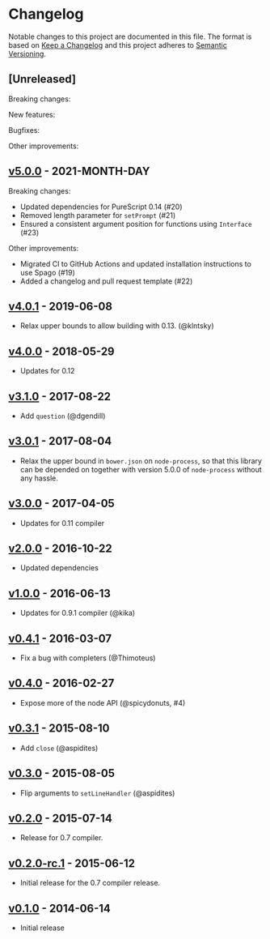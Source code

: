 # Changelog

Notable changes to this project are documented in this file. The format is based on [Keep a Changelog](https://keepachangelog.com/en/1.0.0/) and this project adheres to [Semantic Versioning](https://semver.org/spec/v2.0.0.html).

## [Unreleased]

Breaking changes:

New features:

Bugfixes:

Other improvements:

## [v5.0.0](https://github.com/purescript-node/purescript-node-readline/releases/tag/v5.0.0) - 2021-MONTH-DAY

Breaking changes:
  - Updated dependencies for PureScript 0.14 (#20)
  - Removed length parameter for `setPrompt` (#21)
  - Ensured a consistent argument position for functions using `Interface` (#23)

Other improvements:
  - Migrated CI to GitHub Actions and updated installation instructions to use Spago (#19)
  - Added a changelog and pull request template (#22)

## [v4.0.1](https://github.com/purescript-node/purescript-node-readline/releases/tag/v4.0.1) - 2019-06-08

- Relax upper bounds to allow building with 0.13. (@klntsky)

## [v4.0.0](https://github.com/purescript-node/purescript-node-readline/releases/tag/v4.0.0) - 2018-05-29

- Updates for 0.12

## [v3.1.0](https://github.com/purescript-node/purescript-node-readline/releases/tag/v3.1.0) - 2017-08-22

- Add `question` (@dgendill)

## [v3.0.1](https://github.com/purescript-node/purescript-node-readline/releases/tag/v3.0.1) - 2017-08-04

- Relax the upper bound in `bower.json` on `node-process`, so that this library can be depended on together with version 5.0.0 of `node-process` without any hassle.

## [v3.0.0](https://github.com/purescript-node/purescript-node-readline/releases/tag/v3.0.0) - 2017-04-05

- Updates for 0.11 compiler

## [v2.0.0](https://github.com/purescript-node/purescript-node-readline/releases/tag/v2.0.0) - 2016-10-22

- Updated dependencies

## [v1.0.0](https://github.com/purescript-node/purescript-node-readline/releases/tag/v1.0.0) - 2016-06-13

- Updates for 0.9.1 compiler (@kika)

## [v0.4.1](https://github.com/purescript-node/purescript-node-readline/releases/tag/v0.4.1) - 2016-03-07

- Fix a bug with completers (@Thimoteus)

## [v0.4.0](https://github.com/purescript-node/purescript-node-readline/releases/tag/v0.4.0) - 2016-02-27

- Expose more of the node API (@spicydonuts, #4)

## [v0.3.1](https://github.com/purescript-node/purescript-node-readline/releases/tag/v0.3.1) - 2015-08-10

- Add `close` (@aspidites)

## [v0.3.0](https://github.com/purescript-node/purescript-node-readline/releases/tag/v0.3.0) - 2015-08-05

- Flip arguments to `setLineHandler` (@aspidites)

## [v0.2.0](https://github.com/purescript-node/purescript-node-readline/releases/tag/v0.2.0) - 2015-07-14

- Release for 0.7 compiler.

## [v0.2.0-rc.1](https://github.com/purescript-node/purescript-node-readline/releases/tag/v0.2.0-rc.1) - 2015-06-12

- Initial release for the 0.7 compiler release.

## [v0.1.0](https://github.com/purescript-node/purescript-node-readline/releases/tag/v0.1.0) - 2014-06-14

- Initial release

